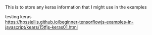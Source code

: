 This is to store any keras information that I might use in the examples

testing keras  
https://hpssjellis.github.io/beginner-tensorflowjs-examples-in-javascript/kears/15tfjs-keras01.html



